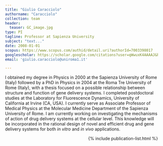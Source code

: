 ```yaml
---
title: "Giulio Caracciolo"
authorname: "Caracciolo"
collection: team
header: 
  teaser: GC_image.jpg
type: PI
tagline: Professor at Sapienza University
subject: "text..."
date: 2008-01-01
scopus: https://www.scopus.com/authid/detail.uri?authorId=7003398017
googlescholar: https://scholar.google.com/citations?user=qWwuxK4AAAAJ&hl=it&oi=ao
email: 'giulio.caracciolo@uniroma1.it'

---
```


<p align= "justify">

I obtained my degree in Physics in 2000 at the Sapienza University of Rome (Italy) followed by a PhD in Physics in 2004 at the Roma Tre University of Rome (Italy), with a thesis focused on a possible relationship between structure and function of gene delivery systems. I completed postdoctoral studies at the Laboratory for Fluorescence Dynamics, University of California at Irvine (CA, USA). I currently serve as Associate Professor of Medical Physics at the Molecular Medicine Department of the Sapienza University of Rome. I am currently working on investigating the mechanisms of action of drug delivery systems at the cellular level. This knowledge will be incorporated in the rational design of novel and efficient drug and gene delivery systems for both <em>in vitro</em> and <em>in vivo</em> applications.

<div style="text-align: right"> 

{% include publication-list.html %}
